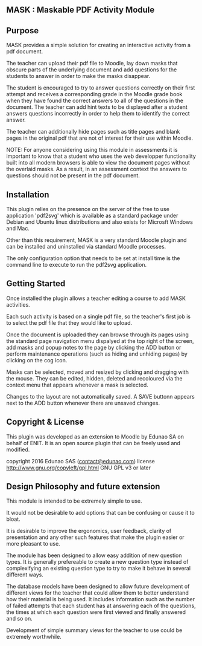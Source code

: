 MASK : Maskable PDF Activity Module
-----------------------------------

Purpose
-------
MASK provides a simple solution for creating an interactive activity from a pdf document.

The teacher can upload their pdf file to Moodle, lay down masks that obscure parts of the underlying document and add questions for the students to answer in order to make the masks disappear.

The student is encouraged to try to answer questions correctly on their first attempt and receives a corresponding grade in the Moodle grade book when they have found the correct answers to all of the questions in the document.
The teacher can add hint texts to be displayed after a student answers questions incorrectly in order to help them to identify the correct answer.

The teacher can additionally hide pages such as title pages and blank pages in the original pdf that are not of interest for their use within Moodle.

NOTE: For anyone considering using this module in assessments it is important to know that a student who uses the web developper functionality built into all modern browsers is able to view the document pages without the overlaid masks. As a result, in an assessment context the answers to questions should not be present in the pdf document.


Installation
------------
This plugin relies on the presence on the server of the free to use application 'pdf2svg' which is available as a standard package under Debian and Ubuntu linux distributions and also exists for Microsft Windows and Mac.

Other than this requirement, MASK is a very standard Moodle plugin and can be installed and uninstalled via standard Moodle processes.

The only configuration option that needs to be set at install time is the command line to execute to run the pdf2svg application.


Getting Started
---------------
Once installed the plugin allows a teacher editing a course to add MASK activities.

Each such activity is based on a single pdf file, so the teacher's first job is to select the pdf file that they would like to upload.

Once the document is uploaded they can browse through its pages using the standard page navigation menu dispalyed at the top right of the screen, add masks and popup notes to the page by clicking the ADD button or perform maintenance operations (such as hiding and unhiding pages) by clicking on the cog icon.

Masks can be selected, moved and resized by clicking and dragging with the mouse. They can be edited, hidden, deleted and recoloured via the context menu that appears whenever a mask is selected.

Changes to the layout are not automatically saved. A SAVE buttonn appears next to the ADD button whenever there are unsaved changes.


Copyright & License
-------------------
This plugin was developed as an extension to Moodle by Edunao SA on behalf of ENIT.
It is an open source plugin that can be freely used and modified.

copyright  2016 Edunao SAS (contact@edunao.com)
license    http://www.gnu.org/copyleft/gpl.html GNU GPL v3 or later


Design Philosophy and future extension
--------------------------------------
This module is intended to be extremely simple to use.

It would not be desirable to add options that can be confusing or cause it to bloat.

It is desirable to improve the ergonomics, user feedback, clarity of presentation and any other such features that make the plugin easier or more pleasant to use.

The module has been designed to allow easy addition of new question types. It is generally prefereable to create a new question type instead of complexifying an existing question type to try to make it behave in several different ways.

The database models have been designed to allow future development of different views for the teacher that  could allow them to better understand how their material is being used. It includes information such as the number of failed attempts that each student has at answering each of the questions, the times at which each question were first viewed and finally answered and so on.

Development of simple summary views for the teacher to use could be extremely worthwhile.

